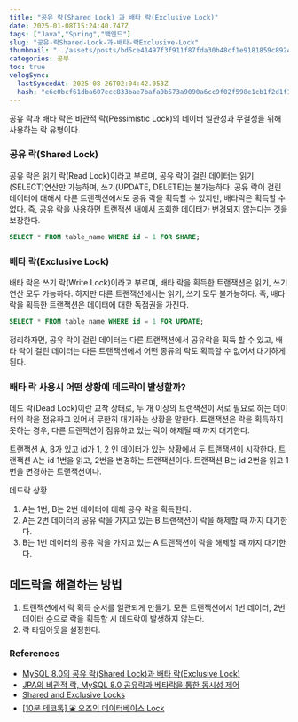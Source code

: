 ```yaml
---
title: "공유 락(Shared Lock) 과 배타 락(Exclusive Lock)"
date: 2025-01-08T15:24:40.747Z
tags: ["Java","Spring","백엔드"]
slug: "공유-락Shared-Lock-과-배타-락Exclusive-Lock"
thumbnail: "../assets/posts/bd5ce41497f3f911f87fda30b48cf1e9181859c8924f827a17f977e2f462b182.png"
categories: 공부
toc: true
velogSync:
  lastSyncedAt: 2025-08-26T02:04:42.053Z
  hash: "e6c0bcf61dba607ecc833bae7bafa0b573a9090a6cc9f02f598e1cb1f2d1f132"
---
```


공유 락과 배타 락은 비관적 락(Pessimistic Lock)의 데이터 일관성과 무결성을 위해 사용하는 락 유형이다.

### 공유 락(Shared Lock)
공유 락은 읽기 락(Read Lock)이라고 부르며, 공유 락이 걸린 데이터는 읽기(SELECT)연산만 가능하며, 쓰기(UPDATE, DELETE)는 불가능하다. 공유 락이 걸린 데이터에 대해서 다른 트랜잭션에서도 공유 락을 획득할 수 있지만, 배타락은 획득할 수 없다. 즉, 공유 락을 사용하면 트랜잭션 내에서 조회한 데이터가 변경되지 않는다는 것을 보장한다.
```sql
SELECT * FROM table_name WHERE id = 1 FOR SHARE;
```

### 배타 락(Exclusive Lock)
배타 락은 쓰기 락(Write Lock)이라고 부르며, 배타 락을 획득한 트랜잭션은 읽기, 쓰기 연산 모두 가능하다. 하지만 다른 트랜잭션에서는 읽기, 쓰기 모두 불가능하다. 즉, 배타 락을 획득한 트랜잭션은 데이터에 대한 독점권을 가진다.
```sql
SELECT * FROM table_name WHERE id = 1 FOR UPDATE;
```

정리하자면, 공유 락이 걸린 데이터는 다른 트랜잭션에서 공유락을 획득 할 수 있고, 배타 락이 걸린 데이터는 다른 트랜잭션에서 어떤 종류의 락도 획득할 수 없어서 대기하게 된다.

### 배타 락 사용시 어떤 상황에 데드락이 발생할까?

데드 락(Dead Lock)이란 교착 상태로, 두 개 이상의 트랜잭션이 서로 필요로 하는 데이터의 락을 점유하고 있어서 무한히 대기하는 상황을 말한다. 트랜잭션은 락을 획득하지 못하는 경우, 다른 트랜잭션이 점유하고 있는 락이 해제될 때 까지 대기한다. 

트랜잭션 A, B가 있고 id가 1, 2 인 데이터가 있는 상황에서 두 트랜잭션이 시작한다. 트랜잭션 A는 id 1번을 읽고, 2번을 변경하는 트랜잭션이다. 트랜잭션 B는 id 2번을 읽고 1번을 변경하는 트랜잭션이다.

데드락 상황

  1. A는 1번, B는 2번 데이터에 대해 공유 락을 획득한다.
  2. A는 2번 데이터의 공유 락을 가지고 있는 B 트랜잭션이 락을 해제할 때 까지 대기한다. 
  3. B는 1번 데이터의 공유 락을 가지고 있는 A 트랜잭션이 락을 해제할 때 까지 대기한다.
  
## 데드락을 해결하는 방법

1. 트랜잭션에서 락 획득 순서를 일관되게 만들기. 모든 트랜잭션에서 1번 데이터, 2번 데이터 순으로 락을 획득할 시 데드락이 발생하지 않는다.
2. 락 타임아웃을 설정한다.

### References
- [MySQL 8.0의 공유 락(Shared Lock)과 배타 락(Exclusive Lock)](https://hudi.blog/mysql-8.0-shared-lock-and-exclusive-lock/)
- [JPA의 비관적 락, MySQL 8.0 공유락과 베타락을 통한 동시성 제어](https://haon.blog/haon/jpa/pemistic-lock/)
- [Shared and Exclusive Locks](https://dev.mysql.com/doc/refman/8.0/en/innodb-locking.html#innodb-shared-exclusive-locks)
- [[10분 테코톡] ⛲️ 오즈의 데이터베이스 Lock](https://youtu.be/onBpJRDSZGA?si=UmGmBkVKYKO6-nsS)